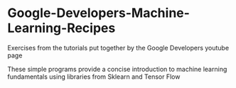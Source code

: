 # Google-Developers-Machine-Learning-Recipes
Exercises from the tutorials put together by the Google Developers youtube page


These simple programs provide a concise introduction to machine learning fundamentals using libraries from Sklearn and Tensor Flow
